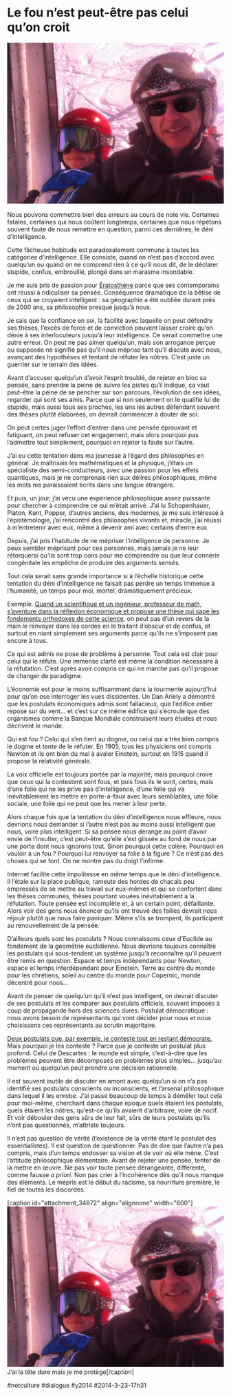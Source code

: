 # Le fou n’est peut-être pas celui qu’on croit

![](_i/ski.webp)

Nous pouvons commettre bien des erreurs au cours de note vie. Certaines fatales, certaines qui nous coûtent longtemps, certaines que nous répétons souvent faute de nous remettre en question, parmi ces dernières, le déni d’intelligence.

Cette fâcheuse habitude est paradoxalement commune à toutes les catégories d’intelligence. Elle consiste, quand on n’est pas d’accord avec quelqu’un ou quand on ne comprend rien à ce qu’il nous dit, de le déclarer stupide, confus, embrouillé, plongé dans un marasme insondable.

Je me suis pris de passion pour [Ératosthène](../../page/eratosthene) parce que ses contemporains ont réussi à ridiculiser sa pensée. Conséquence dramatique de la bêtise de ceux qui se croyaient intelligent : sa géographie a été oubliée durant près de 2000 ans, sa philosophie presque jusqu’à nous.

Je sais que la confiance en soi, la facilité avec laquelle on peut défendre ses thèses, l’excès de force et de conviction peuvent laisser croire qu’on dénie à ses interlocuteurs jusqu’à leur intelligence. Ce serait commettre une autre erreur. On peut ne pas aimer quelqu’un, mais son arrogance perçue ou supposée ne signifie pas qu’il nous méprise tant qu’il discute avec nous, avançant des hypothèses et tentant de réfuter les nôtres. C’est juste un guerrier sur le terrain des idées.

Avant d’accuser quelqu’un d’avoir l’esprit troublé, de rejeter en bloc sa pensée, sans prendre la peine de suivre les pistes qu’il indique, ça vaut peut-être la peine de se pencher sur son parcours, l’évolution de ses idées, regarder qui sont ses amis. Parce que si non seulement on le qualifie lui de stupide, mais aussi tous ses proches, les uns les autres défendant souvent des thèses plutôt élaborées, on devrait commencer à douter de soi.

On peut certes juger l’effort d’entrer dans une pensée éprouvant et fatiguant, on peut refuser cet engagement, mais alors pourquoi pas l’admettre tout simplement, pourquoi en rejeter la faute sur l’autre.

J’ai eu cette tentation dans ma jeunesse à l’égard des philosophes en général. Je maîtrisais les mathématiques et la physique, j’étais un spécialiste des semi-conducteurs, avec une passion pour les effets quantiques, mais je ne comprenais rien aux délires philosophiques, même les mots me paraissaient écrits dans une langue étrangère.

Et puis, un jour, j’ai vécu une expérience philosophique assez puissante pour chercher à comprendre ce qui m’était arrivé. J’ai lu Schopenhauer, Platon, Kant, Popper, d’autres anciens, des modernes, je me suis intéressé à l’épistémologie, j’ai rencontré des philosophes vivants et, miracle, j’ai réussi à m’entretenir avec eux, même à devenir ami avec certains d’entre eux.

Depuis, j’ai pris l’habitude de ne mépriser l’intelligence de personne. Je peux sembler méprisant pour ces personnes, mais jamais je ne leur rétorquerai qu’ils sont trop cons pour me comprendre ou que leur connerie congénitale les empêche de produire des arguments sensés.

Tout cela serait sans grande importance si à l’échelle historique cette tentation du déni d’intelligence ne faisait pas perdre un temps immense à l’humanité, un temps pour moi, mortel, dramatiquement précieux.

Exemple. [Quand un scientifique et un ingénieur, professeur de math, s’aventure dans la réflexion économique et propose une thèse qui sape les fondements orthodoxes de cette science](http://www.creationmonetaire.info/), on peut pas d’un revers de la main le renvoyer dans les cordes en le traitant d’obscur et de confus, et surtout en niant simplement ses arguments parce qu’ils ne s’imposent pas encore à tous.

Ce qui est admis ne pose de problème à personne. Tout cela est clair pour celui qui le réfute. Une immense clarté est même la condition nécessaire à la réfutation. C’est après avoir compris ce qui ne marche pas qu’il propose de changer de paradigme.

L’économie est pour le moins suffisamment dans la tourmente aujourd’hui pour qu’on ose interroger les vues dissidentes. Un Dan Ariely a démontré que les postulats économiques admis sont fallacieux, que l’édifice entier repose sur du vent… et c’est sur ce même édifice qui s’écroule que des organismes comme la Banque Mondiale construisent leurs études et nous décrivent le monde.

Qui est fou ? Celui qui s’en tient au dogme, ou celui qui a très bien compris le dogme et tente de le réfuter. En 1905, tous les physiciens ont compris Newton et ils ont bien du mal à avaler Einstein, surtout en 1915 quand il propose la relativité générale.

La voix officielle est toujours portée par la majorité, mais pourquoi croire que ceux qui la contestent sont fous, et puis fous ils le sont, certes, mais d’une folie qui ne les prive pas d’intelligence, d’une folie qui va inévitablement les mettre en porte-à-faux avec leurs semblables, une folie sociale, une folie qui ne peut que les mener à leur perte.

Alors chaque fois que la tentation du déni d’intelligence nous effleure, nous devrions nous demander si l’autre n’est pas au moins aussi intelligent que nous, voire plus intelligent. Si sa pensée nous dérange au point d’avoir envie de l’insulter, c’est peut-être qu’elle s’est glissée au fond de nous par une porte dont nous ignorons tout. Sinon pourquoi cette colère. Pourquoi en vouloir à un fou ? Pourquoi lui renvoyer sa folie à la figure ? Ce n’est pas des choses qui se font. On ne montre pas du doigt l’infirme.

Internet facilite cette impolitesse en même temps que le déni d’intelligence. Il l’étale sur la place publique, rameute des hordes de chacals peu empressés de se mettre au travail sur eux-mêmes et qui se confortent dans les thèses communes, thèses pourtant vouées inévitablement à la réfutation. Toute pensée est incomplète et, à un certain point, défaillante. Alors voir des gens nous énoncer qu’ils ont trouvé des failles devrait nous réjouir plutôt que nous faire paniquer. Même s’ils se trompent, ils participent au renouvellement de la pensée.

D’ailleurs quels sont les postulats ? Nous connaissons ceux d’Euclide au fondement de la géométrie euclidienne. Nous devrions toujours connaître les postulats qui sous-tendent un système jusqu’à reconnaître qu’il peuvent être remis en question. Espace et temps indépendants pour Newton, espace et temps interdépendant pour Einstein. Terre au centre du monde pour les chrétiens, soleil au centre du monde pour Copernic, monde décentré pour nous…

Avant de penser de quelqu’un qu’il n’est pas intelligent, on devrait discuter de ses postulats et les comparer aux postulats officiels, souvent imposés à coup de propagande hors des sciences dures. Postulat démocratique : nous avons besoin de représentants qui vont décider pour nous et nous choisissons ces représentants au scrutin majoritaire.

[Deux postulats que, par exemple, je conteste tout en restant démocrate.](../../books/101-raisons-de-ne-pas-voter.md) Mais pourquoi je les conteste ? Parce que je conteste un postulat plus profond. Celui de Descartes : le monde est simple, c’est-à-dire que les problèmes peuvent être décomposés en problèmes plus simples… jusqu’au moment où quelqu’un peut prendre une décision rationnelle.

Il est souvent inutile de discuter en amont avec quelqu’un si on n’a pas identifié ses postulats conscients ou inconscients, et l’arsenal philosophique dans lequel il les enrobe. J’ai passé beaucoup de temps à démêler tout cela pour moi-même, cherchant dans chaque époque quels étaient les postulats, quels étaient les nôtres, qu’est-ce qu’ils avaient d’arbitraire, voire de nocif. Et voir débouler des gens sûrs de leur fait, sûrs de leurs postulats qu’ils n’ont pas questionnés, m’attriste toujours.

Il n’est pas question de vérité (l’existence de la vérité étant le postulat des essentialistes). Il est question de questionner. Pas de dire que l’autre n’a pas compris, mais d’un temps endosser sa vision et de voir où elle mène. C’est l’attitude philosophique élémentaire. Avant de rejeter une pensée, tenter de la mettre en œuvre. Ne pas voir toute pensée dérangeante, différente, comme fausse *a priori*. Non pas crier à l’incohérence dès qu’il nous manque des éléments. Le mépris est le début du racisme, sa nourriture première, le fiel de toutes les discordes.

[caption id="attachment\_34872" align="alignnone" width="600"]![J’ai la tête dure mais je me protège](_i/ski.webp) J’ai la tête dure mais je me protège[/caption]



#netculture #dialogue #y2014 #2014-3-23-17h31
